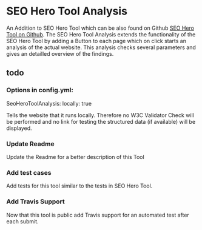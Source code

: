 # SEO Hero Tool Analysis

An Addition to SEO Hero Tool which can be also found on Github [SEO Hero Tool on Github](https://github.com/nomidi/silverstripe-seo-hero-tool).
The SEO Hero Tool Analysis extends the functionality of the SEO Hero Tool by adding a Button to each page which on click starts an analysis of the actual website.
This analysis checks several parameters and gives an detailled overview of the findings.


## todo


### Options in config.yml:
SeoHeroToolAnalysis:
  locally: true

Tells the website that it runs locally. Therefore no W3C Validator Check will be performed and no link for testing the structured data (if available) will be displayed.

### Update Readme
Update the Readme for a better description of this Tool

### Add test cases
Add tests for this tool similar to the tests in SEO Hero Tool.

### Add Travis Support
Now that this tool is public add Travis support for an automated test after each submit.
